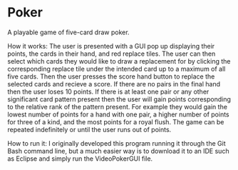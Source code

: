 # Poker
A playable game of five-card draw poker.

How it works:
The user is presented with a GUI pop up displaying their points, the cards in their hand, and red replace tiles.
The user can then select which cards they would like to draw a replacement for by clicking the corresponding replace
tile under the intended card up to a maximum of all five cards. Then the user presses the score hand button to replace
the selected cards and recieve a score. If there are no pairs in the final hand then the user loses 10 points. If there
is at least one pair or any other significant card pattern present then the user will gain points corresponding to the 
relative rank of the pattern present. For example they would gain the lowest number of points for a hand with one pair,
a higher number of points for three of a kind, and the most points for a royal flush. The game can be repeated indefinitely
or until the user runs out of points.

How to run it:
I originally developed this program running it through the Git Bash command line, but a much easier way is to download it to
an IDE such as Eclipse and simply run the VideoPokerGUI file.
